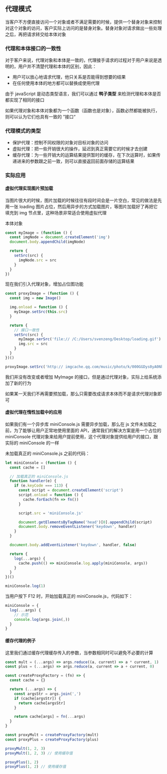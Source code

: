 ## 代理模式
当客户不方便直接访问一个对象或者不满足需要的时候，提供一个替身对象来控制对这个对象的访问，客户实际上访问的是替身对象。替身对象对请求做出一些处理之后，再把请求转交给本体对象

### 代理和本体接口的一致性
对于客户来说，代理对象和本体是一致的，代理接手请求的过程对于用户来说是透明的，用户并不清楚代理和本体的区别，因此：
- 用户可以放心地请求代理，他只关系是否能得到想要的结果
- 在任何使用本体的地方都可以替换成使用代理

由于 javaScript 是动态类型语言，我们可以通过 **鸭子类型** 来检测代理和本体是否都实现了相同的接口

如果代理对象和本体对象都为一个函数（函数也是对象），函数必然都能被执行，则可以认为它们也具有一致的 ”接口“

### 代理模式的类型
- 保护代理：控制不同权限的对象对目标对象的访问
- 虚拟代理：把一些开销很大的操作，延迟到真正需要它的时候才去创建
- 缓存代理：为一些开销大的运算结果提供暂时的缓存，在下次运算时，如果传递进来的参数跟之前一致，则可以直接返回前面存储的运算结果

### 实际应用
#### 虚拟代理实现图片预加载
当图片很大的时候，图片加载的时候往往有段时间会是一片空白，常见的做法是先用一张 loading 图片占位，然后用异步的方式加载图片，等图片加载好了再把它填充到 img 节点里，这种场景非常适合使用虚拟代理

本体对象
```javaScript
const myImage = (function () {
  const imgNode = document.createElement('img')
  document.body.appendChild(imgNode)

  return {
    setSrc(src) {
      imgNode.src = src
    }
  }
})
```

现在我们引入代理对象，增加占位图功能
```javaScript
const proxyImage = (function () {
  const img = new Image()

  img.onload = function () {
    myImage.setSrc(this.src)
  }

  return {
    // 接口一致性
    setSrc(src) {
      myImage.serSrc('file:// /C:/Users/svenzeng/Desktop/loading.gif')
      img.src = src
    }
  }
})()

proxyImage.setSrc('http:// imgcache.qq.com/music/photo/k/000GGDys0yA0Nk.jpg')
```

我们并没有改变或者增加 MyImage 的接口，但是通过代理对象，实际上给系统添加了新的行为

如果某一天我们不再需要预加载，那么只需要改成请求本体而不是请求代理对象即可

#### 虚拟代理在惰性加载中的应用
如果我们有一个异步库 miniConsole.js 需要异步加载，那么在 js 文件未加载之前，为了能够让用户正常地使用里面的 API，通常我们的解决方案是用一个占位的 miniConsole 代理对象来给用户提前使用，这个代理对象提供给用户的接口，跟实际的 miniConsole 的一样

未加载真正的 miniConsole.js 之前的代码：
```javaScript
let miniConsole = (function () {
  const cache = []

  // 加载真正的 miniConsole.js
  function handler(e) {
    if (e.keyCode === 113) {
      const script = document.createElement('script')
      script.onload = function () {
        cache.forEach(fn => fn())
      }

      script.src = 'miniConsole.js'

      document.getElementsByTagName('head')[0].appendChild(script)
      document.body.removeEventListener('keydown', handler)
    }
  }

  document.body.addEventListener('keydown', handler, false)

  return {
    log(...args) {
      cache.push(() => miniConsole.log.apply(miniConsole, args))
    }
  }
})()

miniConsole.log(1)
```

当用户按下 F12 时，开始加载真正的 miniConsole.js，代码如下：
``` javaScript
miniConsole = {
  log(...args) {
    // 示范
    console.log(args.join(,))
  }
}
```

#### 缓存代理的例子
这里我们通过缓存代理缓存传入的参数，当参数相同时可以避免不必要的计算

``` javaScript
const mult = (...args) => args.reduce((a, current) => a * current, 1)
const plus = (...args) => args.reduce(a, current => a + current, 0)

const createProxyFactory = (fn) => {
  const cache = {}

  return (...args) => {
    const argsStr = args.join(',')
    if (cache[argsStr]) {
      return cache[argsStr]
    }

    return cache[args] = fn(...args)
  }
}

const proxyMult = createProxyFactory(mult)
const proxyPlus = createProxyFactory(plus)

proxyMult(1, 2, 3)
proxyMult(1, 2, 3) // 使用缓存值

proxyPlus(1, 2)
proxyPlus(1, 2) // 使用缓存值
```

